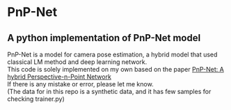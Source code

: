 # PnP-Net
## A python implementation of PnP-Net model

PnP-Net is a model for camera pose estimation, a hybrid model that used classical LM method and deep learning network. <br>
This code is solely implemented on my own based on the paper [PnP-Net: A hybrid Perspective-n-Point Network](https://arxiv.org/pdf/2003.04626.pdf) <br>
If there is any mistake or error, please let me know. 
<br>
(The data for in this repo is a synthetic data, and it has few samples for checking trainer.py)

